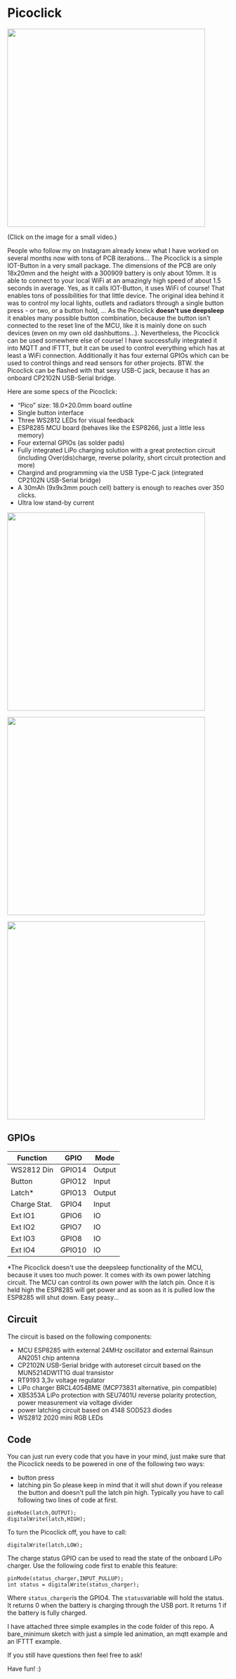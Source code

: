 # Picoclick

<a href="https://www.instagram.com/p/CEPDfjlKE4K/?utm_source=ig_web_button_share_sheet"><img src="docs/pico_coin.JPG" width="450px"></a>

(Click on the image for a small video.)

People who follow my on Instagram already knew what I have worked on several months now with tons of PCB iterations... The Picoclick is a simple IOT-Button in a very small package. The dimensions of the PCB are only 18x20mm and the height with a 300909 battery is only about 10mm. It is able to connect to your local WiFi at an amazingly high speed of about 1.5 seconds in average. Yes, as it calls IOT-Button, it uses WiFi of course! That enables tons of possibilities for that little device. The original idea behind it was to control my local lights, outlets and radiators through a single button press - or two, or a button hold, ... As the Picoclick **doesn't use deepsleep** it enables many possible button combination, because the button isn't connected to the reset line of the MCU, like it is mainly done on such devices (even on my own old dashbuttons...). Nevertheless, the Picoclick can be used somewhere else of course! I have successfully integrated it into MQTT and IFTTT, but it can be used to control everything which has at least a WiFi connection. Additionally it has four external GPIOs which can be used to control things and read sensors for other projects. BTW. the Picoclick can be flashed with that sexy USB-C jack, because it has an onboard CP2102N USB-Serial bridge.

Here are some specs of the Picoclick:
- “Pico” size: 18.0×20.0mm board outline
- Single button interface
- Three WS2812 LEDs for visual feedback
- ESP8285 MCU board (behaves like the ESP8266, just a little less memory)
- Four external GPIOs (as solder pads)
- Fully integrated LiPo charging solution with a great protection circuit (including Over(dis)charge, reverse polarity, short circuit protection and more)
- Chargind and programming via the USB Type-C jack (integrated CP2102N USB-Serial bridge)
- A 30mAh (9x9x3mm pouch cell) battery is enough to reaches over 350 clicks.
- Ultra low stand-by current

<img src="docs/pico_back.JPG" width="450px"></a>

<img src="docs/pico_front.JPG" width="450px"></a>

<img src="docs/pico_usbc.JPG" width="450px"></a>


## GPIOs

Function | GPIO | Mode
-------- | -------- | --------
WS2812 Din | GPIO14   | Output
Button | GPIO12   | Input
Latch* | GPIO13   | Output
Charge Stat. | GPIO4  | Input
Ext IO1  |  GPIO6   | IO
Ext IO2  |  GPIO7   | IO
Ext IO3  |  GPIO8   | IO
Ext IO4  |  GPIO10  | IO

*The Picoclick doesn't use the deepsleep functionality of the MCU, because it uses too much power. It comes with its own power latching circuit. The MCU can control its own power with the latch pin. Once it is held high the ESP8285 will get power and as soon as it is pulled low the ESP8285 will shut down. Easy peasy...

## Circuit

The circuit is based on the following components:
- MCU ESP8285 with external 24MHz oscillator and external Rainsun AN2051 chip antenna
- CP2102N USB-Serial bridge with autoreset circuit based on the MUN5214DW1T1G dual transistor
- RT9193 3,3v voltage regulator
- LiPo charger BRCL4054BME (MCP73831 alternative, pin compatible)
- XB5353A LiPo protection with SEU7401U reverse polarity protection, power measurement via voltage divider
- power latching circuit based on 4148 SOD523 diodes
- WS2812 2020 mini RGB LEDs

## Code

You can just run every code that you have in your mind, just make sure that the Picoclick needs to be powered in one of the following two ways:
- button press
- latching pin
So please keep in mind that it will shut down if you release the button and doesn't pull the latch pin high. Typically you have to call following two lines of code at first.
```
pinMode(latch,OUTPUT);
digitalWrite(latch,HIGH);
```
To turn the Picoclick off, you have to call:
```
digitalWrite(latch,LOW);
```

The charge status GPIO can be used to read the state of the onboard LiPo charger. Use the following code first to enable this feature:
```
pinMode(status_charger,INPUT_PULLUP);
int status = digitalWrite(status_charger);
```
Where ```status_charger```is the GPIO4. The ```status```variable will hold the status. It returns 0 when the battery is charging through the USB port. It returns 1 if the battery is fully charged.

I have attached three simple examples in the code folder of this repo. A bare_minimum sketch with just a simple led animation, an mqtt example and an IFTTT example.

If you still have questions then feel free to ask!

Have fun! :)
